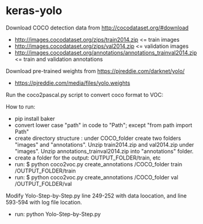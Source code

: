 # keras-yolo

Download COCO detection data from http://cocodataset.org/#download
- http://images.cocodataset.org/zips/train2014.zip <= train images
- http://images.cocodataset.org/zips/val2014.zip <= validation images
- http://images.cocodataset.org/annotations/annotations_trainval2014.zip <= train and validation annotations

Download pre-trained weights from https://pjreddie.com/darknet/yolo/
- https://pjreddie.com/media/files/yolo.weights

Run the coco2pascal.py script to convert coco format to VOC:

How to run:
- pip install baker
- convert lower case "path" in code to "Path"; except "from path import Path"
- create directory structure : under COCO_folder create two folders "images" and "annotations". Unzip train2014.zip and val2014.zip under "images". Unzip annotations_trainval2014.zip into "annotations" folder.
- create a folder for the output: OUTPUT_FOLDER/train, etc
- run: $ python coco2voc.py create_annotations /COCO_folder train /OUTPUT_FOLDER/train
- run: $ python coco2voc.py create_annotations /COCO_folder val /OUTPUT_FOLDER/val

Modify Yolo-Step-by-Step.py line 249-252 with data loocation, and line 593-594 with log file location.
- run: python Yolo-Step-by-Step.py
